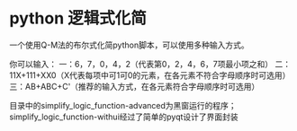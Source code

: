 # python 逻辑式化简
一个使用Q-M法的布尔式化简python脚本，可以使用多种输入方式。

你可以输入：
一：6，7，0，4，2（代表第0，2，4，6，7项最小项之和）
二：11X+111+XX0（X代表每项中可1可0的元素，在各元素不符合字母顺序时可选用）
三：AB+ABC+C'（推荐的输入方式，在各元素符合字母顺序时可选用）

目录中的simplify_logic_function-advanced为黑窗运行的程序；
simplify_logic_function-withui经过了简单的pyqt设计了界面封装
